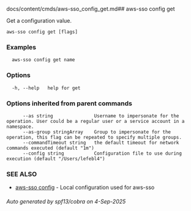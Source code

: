 docs/content/cmds/aws-sso_config_get.md## aws-sso config get

Get a configuration value.

```
aws-sso config get [flags]
```

### Examples

```
  aws-sso config get name
```

### Options

```
  -h, --help   help for get
```

### Options inherited from parent commands

```
      --as string               Username to impersonate for the operation. User could be a regular user or a service account in a namespace.
      --as-group stringArray    Group to impersonate for the operation, this flag can be repeated to specify multiple groups.
      --commandTimeout string   the default timeout for network commands executed (default "1m")
      --config string           Configuration file to use during execution (default "/Users/lefebl4")
```

### SEE ALSO

* [aws-sso config](../aws-sso_config)	 - Local configuration used for aws-sso

###### Auto generated by spf13/cobra on 4-Sep-2025
